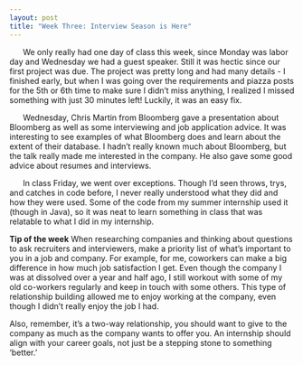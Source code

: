 ```yaml
---
layout: post
title: "Week Three: Interview Season is Here"
---
```

&nbsp;&nbsp;&nbsp;&nbsp;&nbsp;&nbsp;We only really had one day of class this week, since Monday was labor day and Wednesday we had a guest speaker.  Still it was hectic since our first project was due.  The project was pretty long and had many details - I finished early, but when I was going over the requirements and piazza posts for the 5th or 6th time to make sure I didn’t miss anything, I realized I missed something with just 30 minutes left!  Luckily, it was an easy fix.

&nbsp;&nbsp;&nbsp;&nbsp;&nbsp;&nbsp;Wednesday, Chris Martin from Bloomberg gave a presentation about Bloomberg as well as some interviewing and job application advice.  It was interesting to see examples of what Bloomberg does and learn about the extent of their database.  I hadn’t really known much about Bloomberg, but the talk really made me interested in the company.  He also gave some good advice about resumes and interviews.

&nbsp;&nbsp;&nbsp;&nbsp;&nbsp;&nbsp;In class Friday, we went over exceptions.  Though I’d seen throws, trys, and catches in code before, I never really understood what they did and how they were used.  Some of the code from my summer internship used it (though in Java), so it was neat to learn something in class that was relatable to what I did in my internship.

**Tip of the week**
When researching companies and thinking about questions to ask recruiters and interviewers, make a priority list of what’s important to you in a job and company.  For example, for me, coworkers can make a big difference in how much job satisfaction I get.  Even though the company I was at dissolved over a year and half ago, I still workout with some of my old co-workers regularly and keep in touch with some others.  This type of relationship building allowed me to enjoy working at the company, even though I didn’t really enjoy the job I had.

Also, remember, it’s a two-way relationship, you should want to give to the company as much as the company wants to offer you.  An internship should align with your career goals, not just be a stepping stone to something ‘better.’
